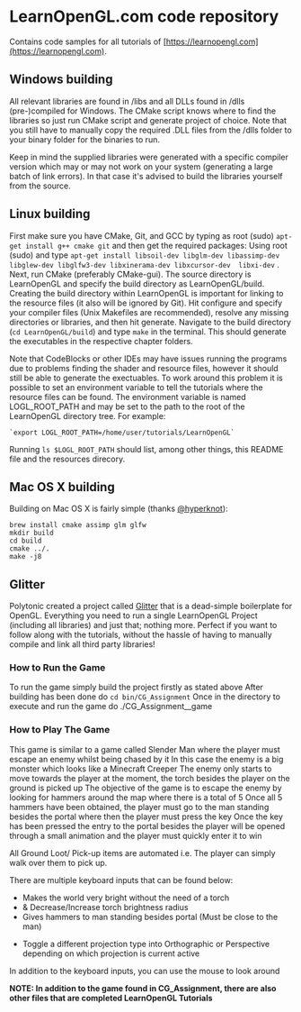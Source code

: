 # LearnOpenGL.com code repository
Contains code samples for all tutorials of [https://learnopengl.com](https://learnopengl.com). 

## Windows building
All relevant libraries are found in /libs and all DLLs found in /dlls (pre-)compiled for Windows. 
The CMake script knows where to find the libraries so just run CMake script and generate project of choice.
Note that you still have to manually copy the required .DLL files from the /dlls folder to your binary folder for the binaries to run.

Keep in mind the supplied libraries were generated with a specific compiler version which may or may not work on your system (generating a large batch of link errors). In that case it's advised to build the libraries yourself from the source.

## Linux building
First make sure you have CMake, Git, and GCC by typing as root (sudo) `apt-get install g++ cmake git` and then get the required packages:
Using root (sudo) and type `apt-get install libsoil-dev libglm-dev libassimp-dev libglew-dev libglfw3-dev libxinerama-dev libxcursor-dev  libxi-dev` .
Next, run CMake (preferably CMake-gui). The source directory is LearnOpenGL and specify the build directory as LearnOpenGL/build. Creating the build directory within LearnOpenGL is important for linking to the resource files (it also will be ignored by Git). Hit configure and specify your compiler files (Unix Makefiles are recommended), resolve any missing directories or libraries, and then hit generate. Navigate to the build directory (`cd LearnOpenGL/build`) and type `make` in the terminal. This should generate the executables in the respective chapter folders.

Note that CodeBlocks or other IDEs may have issues running the programs due to problems finding the shader and resource files, however it should still be able to generate the exectuables. To work around this problem it is possible to set an environment variable to tell the tutorials where the resource files can be found. The environment variable is named LOGL_ROOT_PATH and may be set to the path to the root of the LearnOpenGL directory tree. For example:

    `export LOGL_ROOT_PATH=/home/user/tutorials/LearnOpenGL`

Running `ls $LOGL_ROOT_PATH` should list, among other things, this README file and the resources direcory.

## Mac OS X building
Building on Mac OS X is fairly simple (thanks [@hyperknot](https://github.com/hyperknot)):
```
brew install cmake assimp glm glfw
mkdir build
cd build
cmake ../.
make -j8
```

## Glitter
Polytonic created a project called [Glitter](https://github.com/Polytonic/Glitter) that is a dead-simple boilerplate for OpenGL. 
Everything you need to run a single LearnOpenGL Project (including all libraries) and just that; nothing more. 
Perfect if you want to follow along with the tutorials, without the hassle of having to manually compile and link all third party libraries!


### How to Run the Game
To run the game simply build the project firstly as stated above
After building has been done do ``cd bin/CG_Assignment`` 
Once in the directory to execute and run the game do ./CG_Assignment__game

### How to Play The Game
This game is similar to a game called Slender Man where the player must escape an enemy whilst being chased by it
In this case the enemy is a big monster which looks like a Minecraft Creeper
The enemy only starts to move towards the player at the moment, the torch besides the player on the ground is picked up
The objective of the game is to escape the enemy by looking for hammers around the map where there is a total of 5
Once all 5 hammers have been obtained, the player must go to the man standing besides the portal where then the player must press the <G> key
Once the <G> key has been pressed the entry to the portal besides the player will be opened through a small animation and the player must quickly enter it to win

All Ground Loot/ Pick-up items are automated i.e. The player can simply walk over them to pick up.

There are multiple keyboard inputs that can be found below:
- <O> Makes the world very bright without the need of a torch
- <L> & <K> Decrease/Increase torch brightness radius
- <G> Gives hammers to man standing besides portal (Must be close to the man)
- <P> Toggle a different projection type into Orthographic or Perspective depending on which projection is current active

In addition to the keyboard inputs, you can use the mouse to look around

**NOTE: In addition to the game found in CG_Assignment, there are also other files that are completed LearnOpenGL Tutorials**
